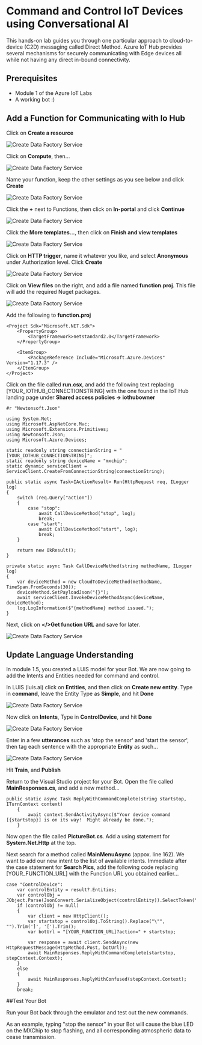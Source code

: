 # Command and Control IoT Devices using Conversational AI

This hands-on lab guides you through one particular approach to cloud-to-device (C2D) messaging called Direct Method.  Azure IoT Hub provides several mechanisms for securely communicating with Edge devices all while not having any direct in-bound connectivity.

## Prerequisites

- Module 1 of the Azure IoT Labs
- A working bot :)

## Add a Function for Communicating with Io Hub

Click on **Create a resource**

![Create Data Factory Service](images/create_resource.png)

Click on **Compute**, then...

![Create Data Factory Service](images/azure_function.png)

Name your function, keep the other settings as you see below and click **Create**

![Create Data Factory Service](images/create_function.png)

Click the **+** next to Functions, then click on **In-portal** and click **Continue**

![Create Data Factory Service](images/in_portal.png)

Click the **More templates...**, then click on **Finish and view templates**

![Create Data Factory Service](images/more_templates.png)

Click on **HTTP trigger**, name it whatever you like, and select **Anonymous** under Authorization level.  Click **Create**

![Create Data Factory Service](images/auth_level.png)

Click on **View files** on the right, and add a file named **function.proj**.  This file will add the required Nuget packages.

![Create Data Factory Service](images/function_proj.png)

Add the following to **function.proj**

```
<Project Sdk="Microsoft.NET.Sdk">
    <PropertyGroup>
        <TargetFramework>netstandard2.0</TargetFramework>
    </PropertyGroup>
    
    <ItemGroup>
        <PackageReference Include="Microsoft.Azure.Devices" Version="1.17.3" />
    </ItemGroup>
</Project>
```

Click on the file called **run.csx**, and add the following text replacing [YOUR_IOTHUB_CONNECTIONSTRING] with the one found in the IoT Hub landing page under **Shared access policies -> iothubowner**

```
#r "Newtonsoft.Json"

using System.Net;
using Microsoft.AspNetCore.Mvc;
using Microsoft.Extensions.Primitives;
using Newtonsoft.Json;
using Microsoft.Azure.Devices;

static readonly string connectionString = "[YOUR_IOTHUB_CONNECTIONSTRING]";
static readonly string deviceName = "mxchip";
static dynamic serviceClient = ServiceClient.CreateFromConnectionString(connectionString);

public static async Task<IActionResult> Run(HttpRequest req, ILogger log)
{
    switch (req.Query["action"])
    {
        case "stop":
            await CallDeviceMethod("stop", log);
            break;
        case "start":
            await CallDeviceMethod("start", log);
            break;
    }

    return new OkResult();
}

private static async Task CallDeviceMethod(string methodName, ILogger log)
{
    var deviceMethod = new CloudToDeviceMethod(methodName, TimeSpan.FromSeconds(30));
    deviceMethod.SetPayloadJson("{}");
    await serviceClient.InvokeDeviceMethodAsync(deviceName, deviceMethod);
    log.LogInformation($"{methodName} method issued.");
}
```

Next, click on **</>Get function URL** and save for later.

![Create Data Factory Service](images/function_url.png)

## Update Language Understanding

In module 1.5, you created a LUIS model for your Bot.  We are now going to add the Intents and Entities needed for command and control.

In LUIS (luis.ai) click on **Entities**, and then click on **Create new entity**.  Type in **command**, leave the Entity Type as **Simple**, and hit **Done**

![Create Data Factory Service](images/entities.png)

Now click on **Intents**, Type in **ControlDevice**, and hit **Done**

![Create Data Factory Service](images/intents.png)

Enter in a few **utterances** such as 'stop the sensor' and 'start the sensor', then tag each sentence with the appropriate **Entity** as such...

![Create Data Factory Service](images/utterances.png)

Hit **Train**, and **Publish**

Return to the Visual Studio project for your Bot.  Open the file called **MainResponses.cs**, and add a new method...

```
public static async Task ReplyWithCommandComplete(string startstop, ITurnContext context)
    {
        await context.SendActivityAsync($"Your device command [{startstop}] is on its way!  Might already be done.");
    }
```

Now open the file called **PictureBot.cs**.  Add a using statement for **System.Net.Http** at the top.

Next search for a method called **MainMenuAsync** (appox. line 162).  We want to add our new intent to the list of available intents.  Immediate after the case statement for **Search Pics**, add the following code replacing [YOUR_FUNCTION_URL] with the Function URL you obtained earlier...

```
case "ControlDevice":
    var controlEntity = result?.Entities;
    var controlObj = JObject.Parse(JsonConvert.SerializeObject(controlEntity)).SelectToken("command");
    if (controlObj != null)
    {
        var client = new HttpClient();
        var startstop = controlObj.ToString().Replace("\"", "").Trim(']', '[').Trim();
        var botUrl = "[YOUR_FUNCTION_URL]?action=" + startstop;
        
        var response = await client.SendAsync(new HttpRequestMessage(HttpMethod.Post, botUrl));
        await MainResponses.ReplyWithCommandComplete(startstop, stepContext.Context);
    }
    else
    {
        await MainResponses.ReplyWithConfused(stepContext.Context);
    }
    break;
```

##Test Your Bot

Run your Bot back through the emulator and test out the new commands.

As an example, typing "stop the sensor" in your Bot will cause the blue LED on the MXChip to stop flashing, and all corresponding atmospheric data to cease transmission.